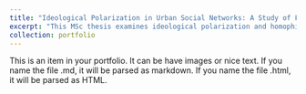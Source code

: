 ```yaml
---
title: "Ideological Polarization in Urban Social Networks: A Study of Facebook Event Attendance in Copenhagen (2013–2017)"
excerpt: "This MSc thesis examines ideological polarization and homophily in Copenhagen’s Facebook event networks (2013–2017), revealing increased polarization after the 2015 Danish election and evidence of subtle but meaningful ideological divides. <br/><img src='/images/small_event_2013-2014_Ideo_crop.png' width='300'>"
collection: portfolio
---
```


This is an item in your portfolio. It can be have images or nice text. If you name the file .md, it will be parsed as markdown. If you name the file .html, it will be parsed as HTML. 
